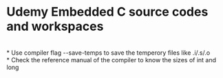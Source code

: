 # Udemy Embedded C source codes and workspaces
<br>
* Use compiler flag --save-temps to save the temperory files like .i/.s/.o
<br>
* Check the reference manual of the compiler to know the sizes of int and long
<br>
